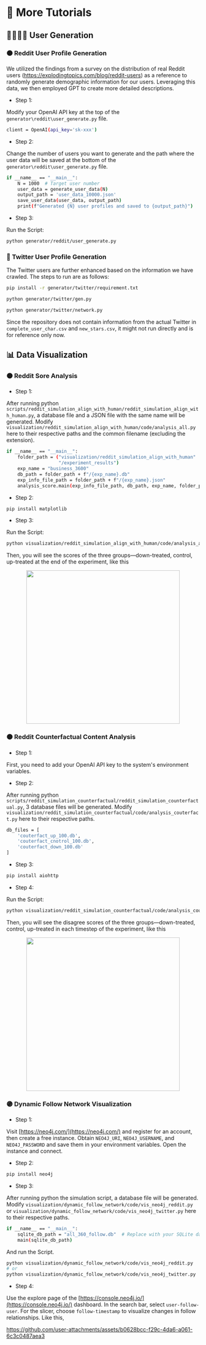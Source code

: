 # 🚢 More Tutorials

## 👨‍👨‍👧‍👦 User Generation

### 🟠 Reddit User Profile Generation

We utilized the findings from a survey on the distribution of real Reddit users (https://explodingtopics.com/blog/reddit-users) as a reference to randomly generate demographic information for our users. Leveraging this data, we then employed GPT to create more detailed descriptions.

- Step 1:

Modify your OpenAI API key at the top of the `generator\reddit\user_generate.py` file.

```bash
client = OpenAI(api_key='sk-xxx')
```

- Step 2:

Change the number of users you want to generate and the path where the user data will be saved at the bottom of the `generator\reddit\user_generate.py` file.

```bash
if __name__ == "__main__":
    N = 1000  # Target user number
    user_data = generate_user_data(N)
    output_path = 'user_data_10000.json'
    save_user_data(user_data, output_path)
    print(f"Generated {N} user profiles and saved to {output_path}")
```

- Step 3:

Run the Script:

```bash
python generator/reddit/user_generate.py
```

### 🔵 Twitter User Profile Generation

The Twitter users are further enhanced based on the information we have crawled. The steps to run are as follows:

```bash
pip install -r generator/twitter/requirement.txt

python generator/twitter/gen.py

python generator/twitter/network.py
```

Since the repository does not contain information from the actual Twitter in `complete_user_char.csv` and `new_stars.csv`, it might not run directly and is for reference only now.

## 📊 Data Visualization

### 🟠 Reddit Sore Analysis

- Step 1:

After running python `scripts/reddit_simulation_align_with_human/reddit_simulation_align_with_human.py`, a database file and a JSON file with the same name will be generated. Modify `visualization/reddit_simulation_align_with_human/code/analysis_all.py` here to their respective paths and the common filename (excluding the extension).

```bash
if __name__ == "__main__":
    folder_path = ("visualization/reddit_simulation_align_with_human"
                   "/experiment_results")
    exp_name = "business_3600"
    db_path = folder_path + f"/{exp_name}.db"
    exp_info_file_path = folder_path + f"/{exp_name}.json"
    analysis_score.main(exp_info_file_path, db_path, exp_name, folder_path)
```

- Step 2:

```bash
pip install matplotlib
```

- Step 3:

Run the Script:

```bash
python visualization/reddit_simulation_align_with_human/code/analysis_all.py
```

Then, you will see the scores of the three groups—down-treated, control, up-treated at the end of the experiment, like this

<p align="center">
  <img src='../visualization/reddit_simulation_align_with_human/experiment_results/score_business_3600.png' width=400>
</p>

### 🟠 Reddit Counterfactual Content Analysis

- Step 1:

First, you need to add your OpenAI API key to the system's environment variables.

- Step 2:

After running python `scripts/reddit_simulation_counterfactual/reddit_simulation_counterfactual.py`, 3 database files will be generated. Modify `visualization/reddit_simulation_counterfactual/code/analysis_couterfact.py` here to their respective paths.

```bash
db_files = [
    'couterfact_up_100.db',
    'couterfact_cnotrol_100.db',
    'couterfact_down_100.db'
]
```

- Step 3:

```bash
pip install aiohttp
```

- Step 4:

Run the Script:

```bash
python visualization/reddit_simulation_counterfactual/code/analysis_couterfact.py
```

Then, you will see the disagree scores of the three groups—down-treated, control, up-treated in each timestep of the experiment, like this

<p align="center">
  <img src='../visualization/reddit_simulation_counterfactual/result/example.png' width=400>
</p>

### 🟣 Dynamic Follow Network Visualization

- Step 1:

Visit [https://neo4j.com/](https://neo4j.com/) and register for an account, then create a free instance.
Obtain `NEO4J_URI`, `NEO4J_USERNAME`, and `NEO4J_PASSWORD` and save them in your environment variables.
Open the instance and connect.

- Step 2:

```bash
pip install neo4j
```

- Step 3:

After running python the simulation script, a database file will be generated. Modify `visualization/dynamic_follow_network/code/vis_neo4j_reddit.py` or `visualization/dynamic_follow_network/code/vis_neo4j_twitter.py` here to their respective paths.

```bash
if __name__ == "__main__":
    sqlite_db_path = "all_360_follow.db"  # Replace with your SQLite database path
    main(sqlite_db_path)
```

And run the Script.

```bash
python visualization/dynamic_follow_network/code/vis_neo4j_reddit.py
# or
python visualization/dynamic_follow_network/code/vis_neo4j_twitter.py
```

- Step 4:

Use the explore page of the [https://console.neo4j.io/](https://console.neo4j.io/) dashboard. In the search bar, select `user-follow-user`. For the slicer, choose `follow-timestamp` to visualize changes in follow relationships. Like this,

https://github.com/user-attachments/assets/b0628bcc-f29c-4da6-a061-6c3c0487aea3
